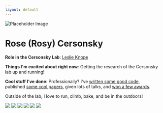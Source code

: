 ```yaml
---
layout: default
---
```


<!-- Replace `example_student` with your name -->
<img src="/website/assets/img/rose_(rosy)_cersonsky.jpg" alt="Placeholder Image" class="center" style="max-width: 100%">

<!-- Replace `Example Student` with your name and include your start date-->
# **Rose (Rosy) Cersonsky**

<!-- Choose your title -- feel free to be professionally silly -->
**Role in the Cersonsky Lab**: <a href="https://en.wikipedia.org/wiki/Leslie_Knope">Leslie Knope</a>

<!-- Name at least one research topic amongst this list -->
**Things I'm excited about right now**: Getting the research of the Cersonsky lab up and running! 

<!-- Ultimately, we'll use this section to
     include papers and talks, and contributions
     But for now put whatever you want -->
**Cool stuff I've done**:
Professionally? I've <a href="https://www.github.com/rosecers">written some good code</a>, published <a href="https://scholar.google.com/citations?user=B2cyV70AAAAJ&hl=en">some cool papers</a>, given lots of talks, and <a href="https://sites.psu.edu/2021colloids/victor-k-lamer-award/">won a few awards</a>. 

Outside of the lab, I love to run, climb, bake, and be in the outdoors! 

<!-- If you have photos you would like to exhibit,
     save them as `/assets/member_images/your_name_photo_#.png`
     and replace example_student below -->

<img src="/website/assets/img/rose_cersonsky_1.png" style="max-height: 250px"> <img src="/website/assets/img/rose_cersonsky_3.jpg" style="max-height: 250px">
![](/website/assets/img/rose_cersonsky_2.png) 
![](/website/assets/img/rose_cersonsky_4.jpg) 
<img src="/website/assets/img/rose_cersonsky_5.jpg" style="max-height: 300px"> <img src="/website/assets/img/rose_cersonsky_6.jpg" style="max-height: 300px">





